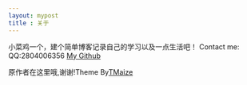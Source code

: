 ```yaml
---
layout: mypost
title : 关于
---
```


小菜鸡一个，建个简单博客记录自己的学习以及一点生活吧！
Contact me:
    QQ:2804006356
    [My Github](https://github.com/7yzx/7yzx.github.io)



原作者在这里哦,谢谢!Theme By[TMaize](https://github.com/TMaize/tmaize-blog)
